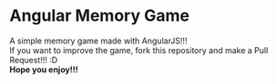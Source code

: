 # Angular Memory Game
A simple memory game made with AngularJS!!!  
If you want to improve the game, fork this repository and make a Pull Request!!! :D  
**Hope you enjoy!!!**
